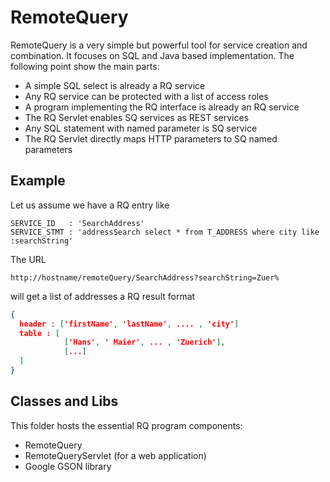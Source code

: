 RemoteQuery
===========

RemoteQuery is a very simple but powerful tool for service creation and combination. 
It focuses on SQL and Java based implementation. The following point show the main parts:

+ A simple SQL select is already a RQ service
+ Any RQ service can be protected with a list of access roles
+ A program implementing the RQ interface is already an RQ service
+ The RQ Servlet enables SQ services as REST services
+ Any SQL statement with named parameter is SQ service
+ The RQ Servlet directly maps HTTP parameters to SQ named parameters

Example
-------

Let us assume we have a RQ entry like 
```
SERVICE_ID   : 'SearchAddress'
SERVICE_STMT : 'addressSearch select * from T_ADDRESS where city like :searchString'
```

The URL 
```
http://hostname/remoteQuery/SearchAddress?searchString=Zuer%
```
 
will get a list of addresses a RQ result format

```JSON
{
  header : ['firstName', 'lastName', .... , 'city']
  table : [
  			['Hans', ' Maier', ... , 'Zuerich'],
  			[...]
  ] 
}
```


Classes and Libs
----------------
This folder hosts the essential RQ program components:
- RemoteQuery
- RemoteQueryServlet (for a web application)
- Google GSON library

